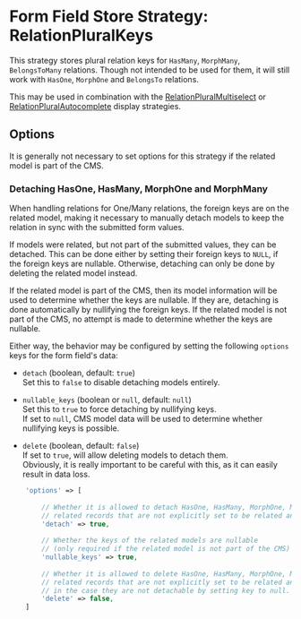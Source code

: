 
# Form Field Store Strategy: RelationPluralKeys

This strategy stores plural relation keys for `HasMany`, `MorphMany`, `BelongsToMany` relations.
Though not intended to be used for them, it will still work with `HasOne`, `MorphOne` and `BelongsTo` relations.

This may be used in combination with the
[RelationPluralMultiselect](../FormFieldDisplayStrategies/RelationPluralMultiselect.md) 
or [RelationPluralAutocomplete](../FormFieldDisplayStrategies/RelationPluralAutocomplete.md)
display strategies. 

## Options

It is generally not necessary to set options for this strategy if the related model is part of the CMS.
 
### Detaching HasOne, HasMany, MorphOne and MorphMany

When handling relations for One/Many relations, the foreign keys are on the related model,
making it necessary to manually detach models to keep the relation in sync with the 
submitted form values.

If models were related, but not part of the submitted values, they can be detached.
This can be done either by setting their foreign keys to `NULL`, if the foreign keys are nullable.
Otherwise, detaching can only be done by deleting the related model instead.

If the related model is part of the CMS, then its model information will be used to determine whether the keys are nullable. 
If they are, detaching is done automatically by nullifying the foreign keys.
If the related model is not part of the CMS, no attempt is made to determine whether the keys are nullable.

Either way, the behavior may be configured by setting the following `options` keys for the form field's data:

- `detach` (boolean, default: `true`)  
    Set this to `false` to disable detaching models entirely.
    
- `nullable_keys` (boolean or `null`, default: `null`)  
    Set this to `true` to force detaching by nullifying keys.  
    If set to `null`, CMS model data will be used to determine whether nullifying keys is possible.
    
- `delete` (boolean, default: `false`)  
    If set to `true`, will allow deleting models to detach them.  
    Obviously, it is really important to be careful with this, as it can easily result in data loss.


```php
    'options' => [
    
        // Whether it is allowed to detach HasOne, HasMany, MorphOne, MorphMany
        // related records that are not explicitly set to be related anymore after an update.
        'detach' => true,
 
        // Whether the keys of the related models are nullable
        // (only required if the related model is not part of the CMS)
        'nullable_keys' => true,
        
        // Whether it is allowed to delete HasOne, HasMany, MorphOne, MorphMany
        // related records that are not explicitly set to be related anymore after an update,
        // in the case they are not detachable by setting key to null.
        'delete' => false,   
    ]
```
